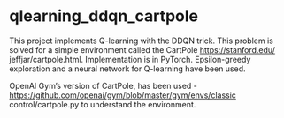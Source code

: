 # qlearning_ddqn_cartpole

This project implements Q-learning with the DDQN trick. This problem is solved for a simple environment called the CartPole https://stanford.edu/ jeffjar/cartpole.html. Implementation is in PyTorch. Epsilon-greedy exploration and a neural network for Q-learning have been used.

OpenAI Gym’s version of CartPole, has been used - https://github.com/openai/gym/blob/master/gym/envs/classic control/cartpole.py to understand the environment.
